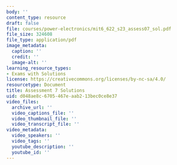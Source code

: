 ```yaml
---
body: ''
content_type: resource
draft: false
file: courses/power-electronics/mit6_622_s23_assess07_sol.pdf
file_size: 324608
file_type: application/pdf
image_metadata:
  caption: ''
  credit: ''
  image-alt: ''
learning_resource_types:
- Exams with Solutions
license: https://creativecommons.org/licenses/by-nc-sa/4.0/
resourcetype: Document
title: Assessment 7 Solutions
uid: d048ae8c-6705-467e-aab2-13bec0ce8e37
video_files:
  archive_url: ''
  video_captions_file: ''
  video_thumbnail_file: ''
  video_transcript_file: ''
video_metadata:
  video_speakers: ''
  video_tags: ''
  youtube_description: ''
  youtube_id: ''
---
```


